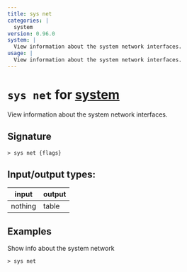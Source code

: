 ```yaml
---
title: sys net
categories: |
  system
version: 0.96.0
system: |
  View information about the system network interfaces.
usage: |
  View information about the system network interfaces.
---
```

<!-- This file is automatically generated. Please edit the command in https://github.com/nushell/nushell instead. -->

# `sys net` for [system](/commands/categories/system.md)

<div class='command-title'>View information about the system network interfaces.</div>

## Signature

```> sys net {flags} ```


## Input/output types:

| input   | output |
| ------- | ------ |
| nothing | table  |

## Examples

Show info about the system network
```nu
> sys net

```

